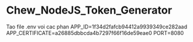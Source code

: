# Chew_NodeJS_Token_Generator
Tao file .env voi cac phan
APP_ID=1f34d2fafcb94412a9939349ce282aad
APP_CERTIFICATE=a26885dbbcda4b7297f66f16de59eae0
PORT=8080
